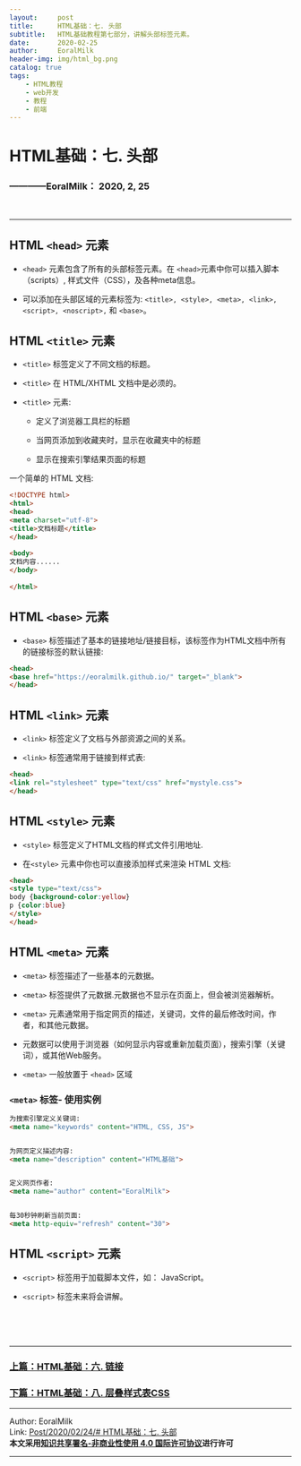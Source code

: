 ```yaml
---
layout:     post                    
title:      HTML基础：七. 头部     
subtitle:   HTML基础教程第七部分，讲解头部标签元素。
date:       2020-02-25           
author:     EoralMilk             
header-img: img/html_bg.png    
catalog: true                    
tags:        
    - HTML教程
    - web开发
    - 教程
    - 前端
---
```



# HTML基础：七. 头部
### ————EoralMilk： 2020, 2, 25
<br/>  

---
## HTML `<head>` 元素
- `<head>` 元素包含了所有的头部标签元素。在 `<head>`元素中你可以插入脚本（scripts）, 样式文件（CSS），及各种meta信息。

- 可以添加在头部区域的元素标签为: `<title>, <style>, <meta>, <link>, <script>, <noscript>,` 和 `<base>`。

## HTML `<title>` 元素
- `<title>` 标签定义了不同文档的标题。

- `<title>` 在 HTML/XHTML 文档中是必须的。

- `<title>` 元素:
  - 定义了浏览器工具栏的标题
  
  - 当网页添加到收藏夹时，显示在收藏夹中的标题
   
  - 显示在搜索引擎结果页面的标题

一个简单的 HTML 文档:

```html
<!DOCTYPE html>
<html>
<head> 
<meta charset="utf-8"> 
<title>文档标题</title>
</head>
 
<body>
文档内容......
</body>
 
</html>
```

## HTML `<base>` 元素

- `<base>` 标签描述了基本的链接地址/链接目标，该标签作为HTML文档中所有的链接标签的默认链接:

```html
<head>
<base href="https://eoralmilk.github.io/" target="_blank">
</head>
```

## HTML `<link>` 元素

- `<link>` 标签定义了文档与外部资源之间的关系。

- `<link>` 标签通常用于链接到样式表:

```html
<head>
<link rel="stylesheet" type="text/css" href="mystyle.css">
</head>
```

## HTML `<style>` 元素

- `<style>` 标签定义了HTML文档的样式文件引用地址.

- 在`<style>` 元素中你也可以直接添加样式来渲染 HTML 文档:


```html
<head>
<style type="text/css">
body {background-color:yellow}
p {color:blue}
</style>
</head>
```

## HTML `<meta>` 元素

- `<meta>` 标签描述了一些基本的元数据。

- `<meta>` 标签提供了元数据.元数据也不显示在页面上，但会被浏览器解析。

- `<meta>` 元素通常用于指定网页的描述，关键词，文件的最后修改时间，作者，和其他元数据。

- 元数据可以使用于浏览器（如何显示内容或重新加载页面），搜索引擎（关键词），或其他Web服务。

- `<meta>` 一般放置于 `<head>` 区域

### `<meta>` 标签- 使用实例


```html
为搜索引擎定义关键词:
<meta name="keywords" content="HTML, CSS, JS">


为网页定义描述内容:
<meta name="description" content="HTML基础">


定义网页作者:
<meta name="author" content="EoralMilk">


每30秒钟刷新当前页面:
<meta http-equiv="refresh" content="30">
```

## HTML `<script>` 元素

- `<script>` 标签用于加载脚本文件，如： JavaScript。

- `<script>` 标签未来将会讲解。

<br/>  
<br/>
<br/>

---  
### [上篇：HTML基础：六. 链接](https://eoralmilk.github.io/2020/02/25/HTML%E5%9F%BA%E7%A1%80-%E5%85%AD/)
### [下篇：HTML基础：八. 层叠样式表CSS]()


---  

Author: EoralMilk  
Link: [Post/2020/02/24/# HTML基础：七. 头部](https://eoralmilk.github.io/2020/02/25/HTML%E5%9F%BA%E7%A1%80-%E4%B8%83/)   
**本文采用[知识共享署名-非商业性使用 4.0 国际许可协议](https://creativecommons.org/licenses/by-nc-sa/4.0/)进行许可**  

--- 